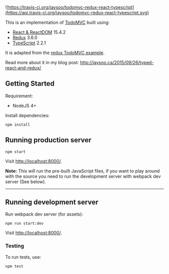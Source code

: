 ![https://travis-ci.org/jaysoo/todomvc-redux-react-typescript](https://api.travis-ci.org/jaysoo/todomvc-redux-react-typescript.svg)

This is an implementation of [TodoMVC](http://todomvc.com/) built using:

- [React & ReactDOM](http://facebook.github.io/react/) 15.4.2
- [Redux](https://github.com/rackt/redux) 3.6.0
- [TypeScript](http://www.typescriptlang.org/) 2.2.1

It is adapted from the [redux TodoMVC example](https://github.com/rackt/redux/tree/master/examples/todomvc).

Read more about it in my blog post: http://jaysoo.ca/2015/09/26/typed-react-and-redux/

## Getting Started

Requirement:

- NodeJS 4+

Install dependencies:

```
npm install
```
## Running production server

```
npm start
```

Visit [http://localhost:8000/](http://localhost:8000/).

**Note:** This will run the pre-built JavaScript files, if you want to play around with the source
you need to run the development server with webpack dev server (See below).

---

## Running development server

Run webpack dev server (for assets):

```
npm run start:dev
```

Visit [http://localhost:8000/](http://localhost:8000/).


### Testing

To run tests, use:

```
npm test
```
